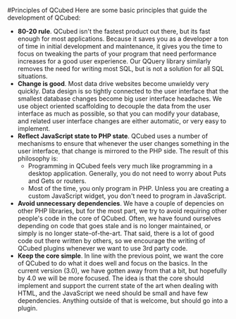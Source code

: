 #Principles of QCubed
Here are some basic principles that guide the development of QCubed:

* **80-20 rule**. QCubed isn't the fastest product out there, but its fast enough for most applications. Because it saves you as a developer a ton of time in initial development and maintenance, it gives you the time to focus on tweaking the parts of your program that need performance increases for a good user experience. Our QQuery library similarly removes the need for writing most SQL, but is not a solution for all SQL situations.
* **Change is good**. Most data drive websites become unwieldy very quickly. Data design is so tightly connected to the user interface that the smallest database changes become big user interface headaches. We use object oriented scaffolding to decouple the data from the user interface as much as possible, so that you can modify your database, and related user interface changes are either automatic, or very easy to implement.
* **Reflect JavaScript state to PHP state**. QCubed uses a number of mechanisms to ensure that whenever the user changes something in the user interface, that change is mirrored to the PHP side. The result of this philosophy is:
	* Programming in QCubed feels very much like programming in a desktop application. Generally, you do not need to worry about Puts and Gets or routers.
	* Most of the time, you only program in PHP. Unless you are creating a custom JavaScript widget, you don't need to program in JavaScript.
* **Avoid unnecessary dependencies**. We have a couple of depencies on other PHP libraries, but for the most part, we try to avoid requiring other people's code in the core of QCubed. Often, we have found ourselves depending on code that goes stale and is no longer maintained, or simply is no longer state-of-the-art. That said, there is a lot of good code out there written by others, so we encourage the writing of QCubed plugins whenever we want to use 3rd party code.
* **Keep the core simple**. In line with the previous point, we want the core of QCubed to do what it does well and focus on the basics. In the current version (3.0), we have gotten away from that a bit, but hopefully by 4.0 we will be more focused. The idea is that the core should implement and support the current state of the art when dealing with HTML, and the JavaScript we need should be small and have few dependencies. Anything outside of that is welcome, but should go into a plugin.
